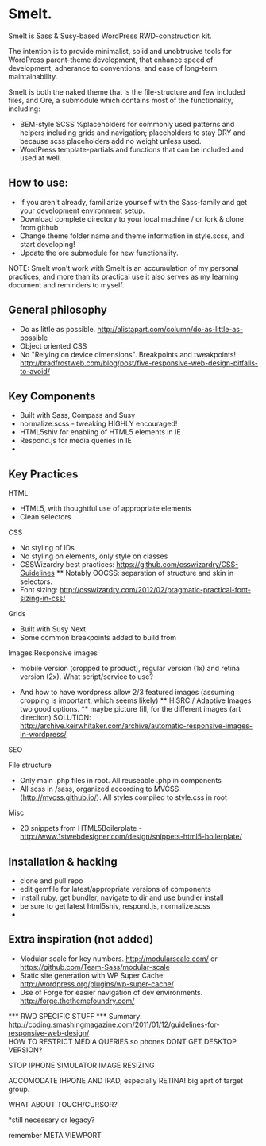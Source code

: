 Smelt.
======

Smelt is Sass & Susy-based WordPress RWD-construction kit.

The intention is to provide minimalist, solid and unobtrusive tools for WordPress parent-theme development, that enhance speed of development, adherance to conventions, and ease of long-term maintainability.


Smelt is both the naked theme that is the file-structure and few included files, and Ore, a submodule which contains most of the functionality, including:
* BEM-style SCSS %placeholders for commonly used patterns and helpers including grids and navigation; placeholders to stay DRY and because scss placeholders add no weight unless used.
* WordPress template-partials and functions that can be included and used at well.


How to use:
--------
* If you aren't already, familiarize yourself with the Sass-family and get your development environment setup.
* Download complete directory to your local machine / or fork & clone from github
* Change theme folder name and theme information in style.scss, and start developing!
* Update the ore submodule for new functionality.


NOTE: Smelt won't work with
Smelt is an accumulation of my personal practices, and more than its practical use it also serves as my learning document and reminders to myself.


General philosophy
-------
* Do as little as possible. http://alistapart.com/column/do-as-little-as-possible
* Object oriented CSS
* No "Relying on device dimensions". Breakpoints and tweakpoints! http://bradfrostweb.com/blog/post/five-responsive-web-design-pitfalls-to-avoid/


Key Components
-------
* Built with Sass, Compass and Susy
* normalize.scss - tweaking HIGHLY encouraged!
* HTML5shiv for enabling of HTML5 elements in IE
* Respond.js for media queries in IE
* 

Key Practices
-------
HTML
* HTML5, with thoughtful use of appropriate elements
* Clean selectors

CSS
* No styling of IDs
* No styling on elements, only style on classes
* CSSWizardry best practices: https://github.com/csswizardry/CSS-Guidelines
** Notably OOCSS: separation of structure and skin in selectors.
* Font sizing: http://csswizardry.com/2012/02/pragmatic-practical-font-sizing-in-css/

Grids
* Built with Susy Next
* Some common breakpoints added to build from

Images
Responsive images
- mobile version (cropped to product), regular version (1x) and retina version (2x). What script/service to use?
* And how to have wordpress allow 2/3 featured images (assuming cropping is important, which seems likely)
** HiSRC / Adaptive Images two good options.
** maybe picture fill, for the different images (art direciton)
SOLUTION: http://archive.keirwhitaker.com/archive/automatic-responsive-images-in-wordpress/  


SEO



File structure
* Only main .php files in root. All reuseable .php in components
* All scss in /sass, organized according to MVCSS (http://mvcss.github.io/). All styles compiled to style.css in root

Misc
* 20 snippets from HTML5Boilerplate - http://www.1stwebdesigner.com/design/snippets-html5-boilerplate/


Installation & hacking
-------
* clone and pull repo
* edit gemfile for latest/appropriate versions of components
* install ruby, get bundler, navigate to dir and use bundler install
* be sure to get latest html5shiv, respond.js, normalize.scss
*



Extra inspiration (not added)
-------
* Modular scale for key numbers. http://modularscale.com/ or https://github.com/Team-Sass/modular-scale
* Static site generation with WP Super Cache: http://wordpress.org/plugins/wp-super-cache/
* Use of Forge for easier navigation of dev environments. http://forge.thethemefoundry.com/





*** RWD SPECIFIC STUFF ***
Summary: http://coding.smashingmagazine.com/2011/01/12/guidelines-for-responsive-web-design/  
HOW TO RESTRICT MEDIA QUERIES so phones DONT GET DESKTOP VERSION?



STOP IPHONE SIMULATOR IMAGE RESIZING 


ACCOMODATE IHPONE AND IPAD, especially RETINA! big aprt of target group.


WHAT ABOUT TOUCH/CURSOR?

*still necessary or legacy?


remember META VIEWPORT

